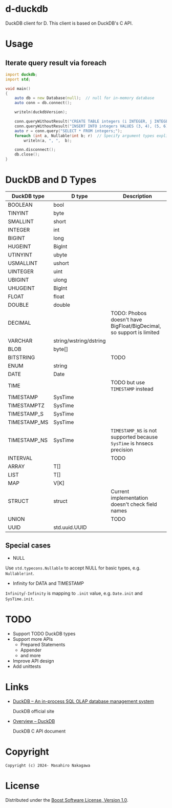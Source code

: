 # d-duckdb

DuckDB client for D. This client is based on DuckDB's C API.

# Usage

## Iterate query result via foreach

```D
import duckdb;
import std;

void main()
{
    auto db = new Database(null);  // null for in-memory database
    auto conn = db.connect();

    writeln(duckdbVersion);

    conn.queryWithoutResult("CREATE TABLE integers (i INTEGER, j INTEGER);");
    conn.queryWithoutResult("INSERT INTO integers VALUES (3, 4), (5, 6), (7, NULL);");
    auto r = conn.query("SELECT * FROM integers;");
    foreach (int a, Nullable!int b; r)  // Specify argument types explicitly
        writeln(a, ", ",  b);

    conn.disconnect();
    db.close();
}
```

# DuckDB and D Types

| DuckDB type  | D type                 | Description                                                           |
|--------------|------------------------|-----------------------------------------------------------------------|
| BOOLEAN      | bool                   |                                                                       |
| TINYINT      | byte                   |                                                                       |
| SMALLINT     | short                  |                                                                       |
| INTEGER      | int                    |                                                                       |
| BIGINT       | long                   |                                                                       |
| HUGEINT      | BigInt                 |                                                                       |
| UTINYINT     | ubyte                  |                                                                       |
| USMALLINT    | ushort                 |                                                                       |
| UINTEGER     | uint                   |                                                                       |
| UBIGINT      | ulong                  |                                                                       |
| UHUGEINT     | BigInt                 |                                                                       |
| FLOAT        | float                  |                                                                       |
| DOUBLE       | double                 |                                                                       |
| DECIMAL      |                        | TODO: Phobos doesn't have BigFloat/BigDecimal, so support is limited  |
| VARCHAR      | string/wstring/dstring |                                                                       |
| BLOB         | byte[]                 |                                                                       |
| BITSTRING    |                        | TODO                                                                  |
| ENUM         | string                 |                                                                       |
| DATE         | Date                   |                                                                       |
| TIME         |                        | TODO but use `TIMESTAMP` instead                                      |
| TIMESTAMP    | SysTime                |                                                                       |
| TIMESTAMPTZ  | SysTime                |                                                                       |
| TIMESTAMP_S  | SysTime                |                                                                       |
| TIMESTAMP_MS | SysTime                |                                                                       |
| TIMESTAMP_NS | SysTime                | `TIMESTAMP_NS` is not supported because `SysTime` is hnsecs precision |
| INTERVAL     |                        | TODO                                                                  |
| ARRAY        | T[]                    |                                                                       |
| LIST         | T[]                    |                                                                       |
| MAP          | V[K]                   |                                                                       |
| STRUCT       | struct                 | Current implementation doesn't check field names                      |
| UNION        |                        | TODO                                                                  |
| UUID         | std.uuid.UUID          |                                                                       |

## Special cases

- NULL

Use `std.typecons.Nullable` to accept NULL for basic types, e.g. `Nullable!int`.

- Infinity for DATA and TIMESTAMP

`Infinity`/`-Infinity` is mapping to `.init` value, e.g. `Date.init` and `SysTime.init`.

# TODO

- Support TODO DuckDB types
- Support more APIs
  - Prepared Statements
  - Appender
  - and more
- Improve API design
- Add unittests

# Links

* [DuckDB – An in-process SQL OLAP database management system](https://duckdb.org/)

  DuckDB official site

* [Overview – DuckDB](https://duckdb.org/docs/api/c/overview)

  DuckDB C API document

# Copyright

    Copyright (c) 2024- Masahiro Nakagawa

# License

Distributed under the [Boost Software License, Version 1.0](http://www.boost.org/users/license.html).
